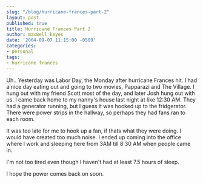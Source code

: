 ```yaml
---
slug: "/blog/hurricane-frances-part-2"
layout: post
published: true
title: Hurricane Frances Part 2
author: maxwell keyes
date: '2004-09-07 11:15:00 -0500'
categories:
- personal
tags:
- hurricane frances
---
```


Uh.. Yesterday was Labor Day, the Monday after hurricane Frances hit. I had a
nice day eating out and going to two movies, Papparazi and The Village. I hung
out with my friend Scott most of the day, and later Josh hung out with us. I
came back home to my nanny's house last night at like 12:30 AM. They had a
generator running, but I guess it was hooked up to the fridgerator. There were
power strips in the hallway, so perhaps they had fans ran to each room.

It was too late for me to hook up a fan, if thats what they were doing. I would
have created too much noise. I ended up coming into the office where I work and
sleeping here from 3AM till 8:30 AM when people came in.

I'm not too tired even though I haven't had at least 7.5 hours of sleep.

I hope the power comes back on soon.
